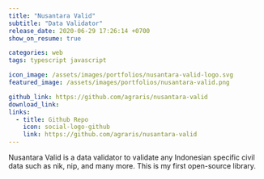 ```yaml
---
title: "Nusantara Valid"
subtitle: "Data Validator"
release_date: 2020-06-29 17:26:14 +0700
show_on_resume: true

categories: web
tags: typescript javascript

icon_image: /assets/images/portfolios/nusantara-valid-logo.svg
featured_image: /assets/images/portfolios/nusantara-valid.png

github_link: https://github.com/agraris/nusantara-valid
download_link:
links:
  - title: Github Repo
    icon: social-logo-github
    link: https://github.com/agraris/nusantara-valid
---
```

Nusantara Valid is a data validator to validate any Indonesian specific civil data such as nik, nip, and many more. This is my first open-source library.